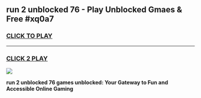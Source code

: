 
## run 2 unblocked 76 - Play Unblocked Gmaes & Free #xq0a7
<h3>
<a href="https://news.freeplayer.one?title=run_2_unblocked_76&ref=26F">CLICK TO PLAY</a></h3>
<hr>

<h3>
<a href="https://news.freeplayer.one?title=run_2_unblocked_76&ref=26F">CLICK 2 PLAY</a>
  
</h3>

<a href="https://news.freeplayer.one?title=run_2_unblocked_76&ref=26F/"><img src="https://clearcache.store/games.png"></a>


**run 2 unblocked 76 games unblocked: Your Gateway to Fun and Accessible Online Gaming**
